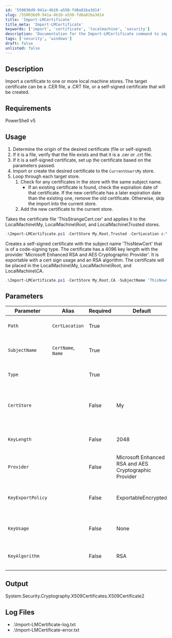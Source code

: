 ```yaml
---
id: '550036d9-941a-4b10-a550-fd0a81ba3d14'
slug: /550036d9-941a-4b10-a550-fd0a81ba3d14
title: 'Import-LMCertificate'
title_meta: 'Import-LMCertificate'
keywords: ['import', 'certificate', 'localmachine', 'security']
description: 'Documentation for the Import-LMCertificate command to import a certificate to one or more local machine stores.'
tags: ['security', 'windows']
draft: false
unlisted: false
---
```


## Description
Import a certificate to one or more local machine stores. The target certificate can be a .CER file, a .CRT file, or a self-signed certificate that will be created.

## Requirements
PowerShell v5

## Usage
1. Determine the origin of the desired certificate (file or self-signed).
2. If it is a file, verify that the file exists and that it is a .cer or .crt file.
3. If it is a self-signed certificate, set up the certificate based on the parameters passed.
4. Import or create the desired certificate to the `CurrentUser\My` store.
5. Loop through each target store.
   1. Check for any certificates in the store with the same subject name.
      - If an existing certificate is found, check the expiration date of that certificate. If the new certificate has a later expiration date than the existing one, remove the old certificate. Otherwise, skip the import into the current store.
   2. Add the new certificate to the current store.

Takes the certificate file 'ThisStrangeCert.cer' and applies it to the LocalMachine\My, LocalMachine\Root, and LocalMachine\Trusted stores.

```powershell
.\Import-LMCertificate.ps1 -CertStore My,Root,Trusted -CertLocation c:\Users\MyUser\Downloads\ThisStrangeCert.cer
```

Creates a self-signed certificate with the subject name 'ThisNewCert' that is of a code-signing type. The certificate has a 4096 key length with the provider 'Microsoft Enhanced RSA and AES Cryptographic Provider'. It is exportable with a cert sign usage and an RSA algorithm. The certificate will be placed in the LocalMachine\My, LocalMachine\Root, and LocalMachine\CA.

```powershell
.\Import-LMCertificate.ps1 -CertStore My,Root,CA -SubjectName 'ThisNewCert' -Type 'CodeSigningCert' -KeyLength 4096 -Provider 'Microsoft Enhanced RSA and AES Cryptographic Provider' -KeyExportPolicy 'Exportable' -KeyUsage 'CertSign' -KeyAlgorithm 'RSA'
```

## Parameters
| Parameter         | Alias              | Required | Default                                               | Type   | Description                                                        |
| ----------------- | ------------------ | -------- | ----------------------------------------------------- | ------ | ------------------------------------------------------------------ |
| `Path`            | `CertLocation`     | True     |                                                       | String | The path to a certificate file to import.                         |
| `SubjectName`     | `CertName`, `Name` | True     |                                                       | String | The subject name for the created certificate.                      |
| `Type`            |                    | True     |                                                       | String | The type of certificate to create.                                 |
| `CertStore`       |                    | False    | My                                                    | String | The set of LocalMachine stores to store the target certificate in. |
| `KeyLength`       |                    | False    | 2048                                                  | Int    | The length of the key for the created certificate.                 |
| `Provider`        |                    | False    | Microsoft Enhanced RSA and AES Cryptographic Provider | String | The provider for the created certificate.                          |
| `KeyExportPolicy` |                    | False    | ExportableEncrypted                                   | String | The desired export policy for the created certificate.             |
| `KeyUsage`        |                    | False    | None                                                  | String | The Key Usage for a created certificate.                           |
| `KeyAlgorithm`    |                    | False    | RSA                                                   | String | The Key Algorithm for the created certificate.                     |

## Output
System.Security.Cryptography.X509Certificates.X509Certificate2

## Log Files
- .\Import-LMCertificate-log.txt
- .\Import-LMCertificate-error.txt
